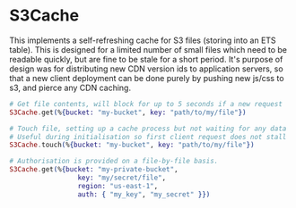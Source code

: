 # S3Cache

This implements a self-refreshing cache for S3 files (storing into an ETS table). This is designed for a limited number of small files which need to be readable quickly, but are fine to be stale for a short period. It's purpose of design was for distributing new CDN version ids to application servers, so that a new client deployment can be done purely by pushing new js/css to s3, and pierce any CDN caching.

```elixir
# Get file contents, will block for up to 5 seconds if a new request
S3Cache.get(%{bucket: "my-bucket", key: "path/to/my/file"})

# Touch file, setting up a cache process but not waiting for any data
# Useful during initialisation so first client request does not stall
S3Cache.touch(%{bucket: "my-bucket", key: "path/to/my/file"})

# Authorisation is provided on a file-by-file basis.
S3Cache.get(%{bucket: "my-private-bucket",
                 key: "my/secret/file",
                 region: "us-east-1",
                 auth: { "my_key", "my_secret" }})
```
